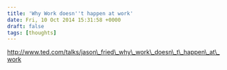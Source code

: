 ```yaml
---
title: 'Why Work doesn''t happen at work'
date: Fri, 10 Oct 2014 15:31:58 +0000
draft: false
tags: [thoughts]
---
```


http://www.ted.com/talks/jason\_fried\_why\_work\_doesn\_t\_happen\_at\_work